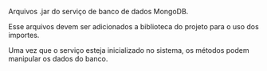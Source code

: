 Arquivos .jar do serviço de banco de dados MongoDB.

Esse arquivos devem ser adicionados a biblioteca do projeto para o uso dos importes.

Uma vez que o serviço esteja inicializado no sistema, os métodos podem manipular os dados do banco.
